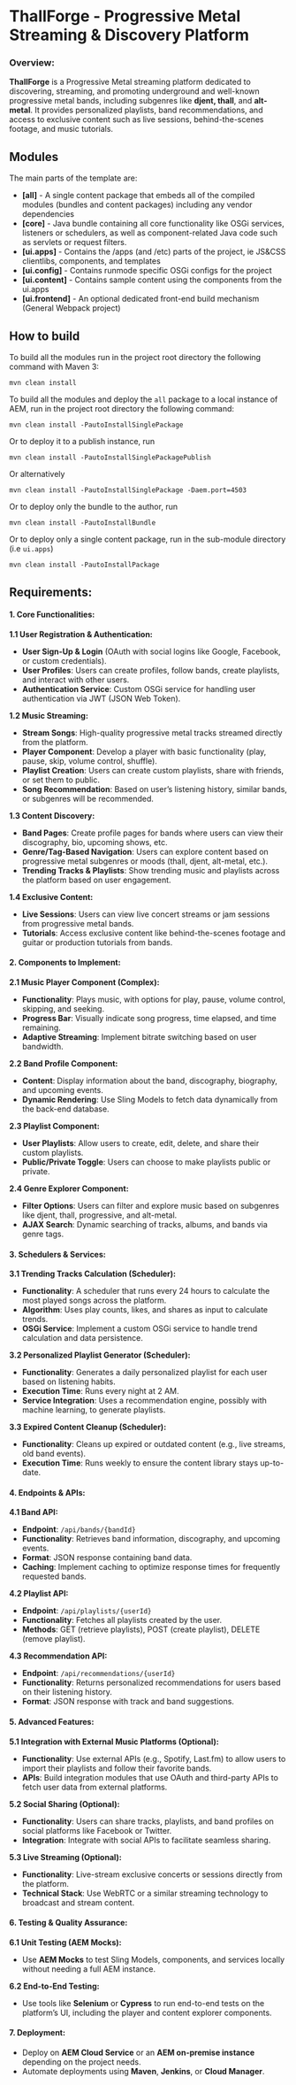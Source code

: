 # ThallForge - Progressive Metal Streaming & Discovery Platform

### **Overview:**
**ThallForge** is a Progressive Metal streaming platform dedicated to discovering, streaming, and promoting underground and well-known progressive metal bands, including subgenres like **djent, thall**, and **alt-metal**. It provides personalized playlists, band recommendations, and access to exclusive content such as live sessions, behind-the-scenes footage, and music tutorials.

## Modules

The main parts of the template are:

* **[all]** - A single content package that embeds all of the compiled modules (bundles and content packages) including any vendor dependencies
* **[core]** - Java bundle containing all core functionality like OSGi services, listeners or schedulers, as well as component-related Java code such as servlets or request filters.
* **[ui.apps]** - Contains the /apps (and /etc) parts of the project, ie JS&CSS clientlibs, components, and templates
* **[ui.config]** - Contains runmode specific OSGi configs for the project
* **[ui.content]** - Contains sample content using the components from the ui.apps
* **[ui.frontend]** - An optional dedicated front-end build mechanism (General Webpack project)

## How to build

To build all the modules run in the project root directory the following command with Maven 3:

    mvn clean install

To build all the modules and deploy the `all` package to a local instance of AEM, run in the project root directory the following command:

    mvn clean install -PautoInstallSinglePackage

Or to deploy it to a publish instance, run

    mvn clean install -PautoInstallSinglePackagePublish

Or alternatively

    mvn clean install -PautoInstallSinglePackage -Daem.port=4503

Or to deploy only the bundle to the author, run

    mvn clean install -PautoInstallBundle

Or to deploy only a single content package, run in the sub-module directory (i.e `ui.apps`)

    mvn clean install -PautoInstallPackage

## **Requirements:**

#### **1. Core Functionalities:**

**1.1 User Registration & Authentication:**
- **User Sign-Up & Login** (OAuth with social logins like Google, Facebook, or custom credentials).
- **User Profiles**: Users can create profiles, follow bands, create playlists, and interact with other users.
- **Authentication Service**: Custom OSGi service for handling user authentication via JWT (JSON Web Token).

**1.2 Music Streaming:**
- **Stream Songs**: High-quality progressive metal tracks streamed directly from the platform.
- **Player Component**: Develop a player with basic functionality (play, pause, skip, volume control, shuffle).
- **Playlist Creation**: Users can create custom playlists, share with friends, or set them to public.
- **Song Recommendation**: Based on user’s listening history, similar bands, or subgenres will be recommended.

**1.3 Content Discovery:**
- **Band Pages**: Create profile pages for bands where users can view their discography, bio, upcoming shows, etc.
- **Genre/Tag-Based Navigation**: Users can explore content based on progressive metal subgenres or moods (thall, djent, alt-metal, etc.).
- **Trending Tracks & Playlists**: Show trending music and playlists across the platform based on user engagement.

**1.4 Exclusive Content:**
- **Live Sessions**: Users can view live concert streams or jam sessions from progressive metal bands.
- **Tutorials**: Access exclusive content like behind-the-scenes footage and guitar or production tutorials from bands.

#### **2. Components to Implement:**

**2.1 Music Player Component (Complex):**
- **Functionality**: Plays music, with options for play, pause, volume control, skipping, and seeking.
- **Progress Bar**: Visually indicate song progress, time elapsed, and time remaining.
- **Adaptive Streaming**: Implement bitrate switching based on user bandwidth.

**2.2 Band Profile Component:**
- **Content**: Display information about the band, discography, biography, and upcoming events.
- **Dynamic Rendering**: Use Sling Models to fetch data dynamically from the back-end database.

**2.3 Playlist Component:**
- **User Playlists**: Allow users to create, edit, delete, and share their custom playlists.
- **Public/Private Toggle**: Users can choose to make playlists public or private.

**2.4 Genre Explorer Component:**
- **Filter Options**: Users can filter and explore music based on subgenres like djent, thall, progressive, and alt-metal.
- **AJAX Search**: Dynamic searching of tracks, albums, and bands via genre tags.

#### **3. Schedulers & Services:**

**3.1 Trending Tracks Calculation (Scheduler):**
- **Functionality**: A scheduler that runs every 24 hours to calculate the most played songs across the platform.
- **Algorithm**: Uses play counts, likes, and shares as input to calculate trends.
- **OSGi Service**: Implement a custom OSGi service to handle trend calculation and data persistence.

**3.2 Personalized Playlist Generator (Scheduler):**
- **Functionality**: Generates a daily personalized playlist for each user based on listening habits.
- **Execution Time**: Runs every night at 2 AM.
- **Service Integration**: Uses a recommendation engine, possibly with machine learning, to generate playlists.

**3.3 Expired Content Cleanup (Scheduler):**
- **Functionality**: Cleans up expired or outdated content (e.g., live streams, old band events).
- **Execution Time**: Runs weekly to ensure the content library stays up-to-date.

#### **4. Endpoints & APIs:**

**4.1 Band API:**
- **Endpoint**: `/api/bands/{bandId}`
- **Functionality**: Retrieves band information, discography, and upcoming events.
- **Format**: JSON response containing band data.
- **Caching**: Implement caching to optimize response times for frequently requested bands.

**4.2 Playlist API:**
- **Endpoint**: `/api/playlists/{userId}`
- **Functionality**: Fetches all playlists created by the user.
- **Methods**: GET (retrieve playlists), POST (create playlist), DELETE (remove playlist).

**4.3 Recommendation API:**
- **Endpoint**: `/api/recommendations/{userId}`
- **Functionality**: Returns personalized recommendations for users based on their listening history.
- **Format**: JSON response with track and band suggestions.

#### **5. Advanced Features:**

**5.1 Integration with External Music Platforms (Optional):**
- **Functionality**: Use external APIs (e.g., Spotify, Last.fm) to allow users to import their playlists and follow their favorite bands.
- **APIs**: Build integration modules that use OAuth and third-party APIs to fetch user data from external platforms.

**5.2 Social Sharing (Optional):**
- **Functionality**: Users can share tracks, playlists, and band profiles on social platforms like Facebook or Twitter.
- **Integration**: Integrate with social APIs to facilitate seamless sharing.

**5.3 Live Streaming (Optional):**
- **Functionality**: Live-stream exclusive concerts or sessions directly from the platform.
- **Technical Stack**: Use WebRTC or a similar streaming technology to broadcast and stream content.

#### **6. Testing & Quality Assurance:**

**6.1 Unit Testing (AEM Mocks):**
- Use **AEM Mocks** to test Sling Models, components, and services locally without needing a full AEM instance.

**6.2 End-to-End Testing:**
- Use tools like **Selenium** or **Cypress** to run end-to-end tests on the platform’s UI, including the player and content explorer components.

#### **7. Deployment:**

- Deploy on **AEM Cloud Service** or an **AEM on-premise instance** depending on the project needs.
- Automate deployments using **Maven**, **Jenkins**, or **Cloud Manager**.